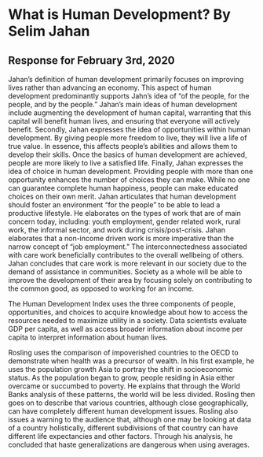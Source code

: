 # What is Human Development? By Selim Jahan


## Response for February 3rd, 2020


Jahan’s definition of human development primarily focuses on improving lives rather than advancing an economy. This aspect of human development predominantly supports Jahn’s idea of “of the people, for the people, and by the people.” Jahan’s main ideas of human development include augmenting the development of human capital, warranting that this capital will benefit human lives, and ensuring that everyone will actively benefit. Secondly, Jahan expresses the idea of opportunities within human development. By giving people more freedom to live, they will live a life of true value. In essence, this affects people’s abilities and allows them to develop their skills. Once the basics of human development are achieved, people are more likely to live a satisfied life. Finally, Jahan expresses the idea of choice in human development. Providing people with more than one opportunity enhances the number of choices they can make. While no one can guarantee complete human happiness, people can make educated choices on their own merit. Jahan articulates that human development should foster an environment “for the people” to be able to lead a productive lifestyle. He elaborates on the types of work that are of main concern today, including: youth employment, gender related work, rural work, the informal sector, and work during crisis/post-crisis. Jahan elaborates that a non-income driven work is more imperative than the narrow concept of “job employment.” The interconnectedness associated with care work beneficially contributes to the overall wellbeing of others. Jahan concludes that care work is more relevant in our society due to the demand of assistance in communities. Society as a whole will be able to improve the development of their area by focusing solely on contributing to the common good, as opposed to working for an income. 

The Human Development Index uses the three components of people, opportunities, and choices to acquire knowledge about how to access the resources needed to maximize utility in a society. Data scientists evaluate GDP per capita, as well as access broader information about income per capita to interpret information about human lives.
  
Rosling uses the comparison of impoverished countries to the OECD to demonstrate when health was a precursor of wealth. In his first example, he uses the population growth Asia to portray the shift in socioeconomic status. As the population began to grow, people residing in Asia either overcame or succumbed to poverty. He explains that through the World Banks analysis of these patterns, the world will be less divided. Rosling then goes on to describe that various countries, although close geographically, can have completely different human development issues. Rosling also issues a warning to the audience that, although one may be looking at data of a country holistically, different subdivisions of that country can have different life expectancies and other factors. Through his analysis, he concluded that haste generalizations are dangerous when using averages.
 
